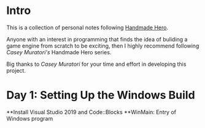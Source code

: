 # Intro
This is a collection of personal notes following [Handmade Hero](https://handmadehero.org/).

Anyone with an interest in programming that finds the idea of buliding a game engine from scratch to be exciting, then I highly recommend following *Casey Muratori's* Handmade Hero series. 

Big thanks to *Casey Muratori* for your time and effort in developing this project. 

# Day 1: Setting Up the Windows Build
**Install Visual Studio 2019 and Code::Blocks 
**WinMain: Entry of Windows program
